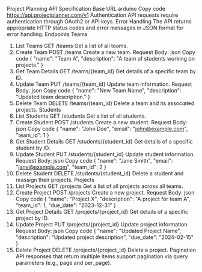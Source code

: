 Project Planning API Specification
Base URL
arduino
Copy code
https://api.projectplanner.com/v1
Authentication
API requests require authentication through OAuth2 or API keys.
Error Handling
The API returns appropriate HTTP status codes and error messages in JSON format for error handling.
Endpoints
Teams
1. List Teams
GET /teams
Get a list of all teams.
2. Create Team
POST /teams
Create a new team.
Request Body:
json
Copy code
{
  "name": "Team A",
  "description": "A team of students working on projects."
}
3. Get Team Details
GET /teams/{team_id}
Get details of a specific team by ID.
4. Update Team
PUT /teams/{team_id}
Update team information.
Request Body:
json
Copy code
{
  "name": "New Team Name",
  "description": "Updated team description."
}
5. Delete Team
DELETE /teams/{team_id}
Delete a team and its associated projects.
Students
1. List Students
GET /students
Get a list of all students.
2. Create Student
POST /students
Create a new student.
Request Body:
json
Copy code
{
  "name": "John Doe",
  "email": "john@example.com",
  "team_id": 1
}
3. Get Student Details
GET /students/{student_id}
Get details of a specific student by ID.
4. Update Student
PUT /students/{student_id}
Update student information.
Request Body:
json
Copy code
{
  "name": "Jane Smith",
  "email": "jane@example.com",
  "team_id": 2
}
5. Delete Student
DELETE /students/{student_id}
Delete a student and reassign their projects.
Projects
1. List Projects
GET /projects
Get a list of all projects across all teams.
2. Create Project
POST /projects
Create a new project.
Request Body:
json
Copy code
{
  "name": "Project X",
  "description": "A project for team A",
  "team_id": 1,
  "due_date": "2023-12-31"
}
3. Get Project Details
GET /projects/{project_id}
Get details of a specific project by ID.
4. Update Project
PUT /projects/{project_id}
Update project information.
Request Body:
json
Copy code
{
  "name": "Updated Project Name",
  "description": "Updated project description",
  "due_date": "2024-02-15"
}
5. Delete Project
DELETE /projects/{project_id}
Delete a project.
Pagination
API responses that return multiple items support pagination via query parameters (e.g., page and per_page).


